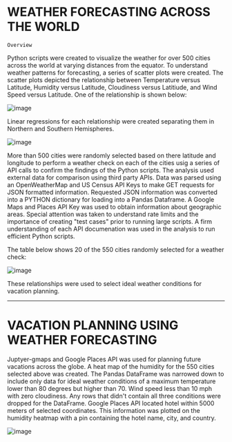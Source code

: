 # WEATHER FORECASTING ACROSS THE WORLD
    Overview
    
Python scripts were created to visualize the weather for over 500 cities across the world at varying distances from the equator. To understand weather patterns for forecasting, a series of scatter plots were created. The scatter plots depicted the relationship between Temperature versus Latitude, Humidity versus Latitude, Cloudiness versus Latitiude, and Wind Speed versus Latitude. One of the relationship is shown below:

![image](https://user-images.githubusercontent.com/67766966/120945443-9f355f00-c6fe-11eb-82bd-2505acb03425.png)

Linear regressions for each relationship were created separating them in Northern and Southern Hemispheres. 

![image](https://user-images.githubusercontent.com/67766966/120945570-28e52c80-c6ff-11eb-93f7-3187a862fa12.png)

More than 500 cities were randomly selected based on there latitude and longitude to perform a weather check on each of the cities usig a series of API calls to confirm the findings of the Python scripts. The analysis used external data for comparison using third party APIs. Data was parsed using an OpenWeatherMap and US Census API Keys to make GET requests for JSON formatted information. Requested JSON information was converted into a PYTHON dictionary for loading into a Pandas Dataframe. A Google Maps and Places API Key was used to obtain information about geographic areas. Special attention was taken to understand rate limits and the importance of creating "test cases" prior to running large scripts. A firm understanding of each API documenation was used in the analysis to run efficient Python scripts.

The table below shows 20 of the 550 cities randomly selected for a weather check:

![image](https://user-images.githubusercontent.com/67766966/120945680-96915880-c6ff-11eb-83aa-41e089c469ab.png)

These relationships were used to select ideal weather conditions for vacation planning. 
__________________________________________________________________________________________________________________________________________________________________________

# VACATION PLANNING USING WEATHER FORECASTING

Juptyer-gmaps and Google Places API was used for planning future vacations across the globe. A heat map of the humidity for the 550 cities selected above was created. The Pandas DataFrame was narrowed down to include only data for ideal weather conditions of a maximum temperature lower than 80 degrees but higher than 70. Wind speed less than 10 mph with zero cloudiness. Any rows that didn't contain all three conditions were dropped for the DataFrame. Google Places API located hotel within 5000 meters of selected coordinates. This information was plotted on the humidity heatmap with a pin containing the hotel name, city, and country.

![image](https://user-images.githubusercontent.com/67766966/120946240-6ea2f480-c701-11eb-9aa0-ccc14d5ff90c.png)
